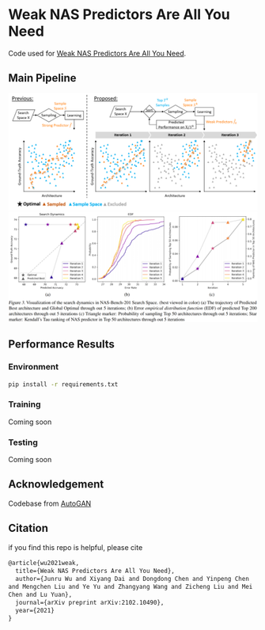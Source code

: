 # Weak NAS Predictors Are All You Need
Code used for [Weak NAS Predictors Are All You Need](https://arxiv.org/abs/2102.10490). 

## Main Pipeline
![An illustration of our Weak Predictors Pipeline](assets/process.png)
![Visualization of the Search Dynamics](assets/dynamics.png)

## Performance Results



### Environment
```bash
pip install -r requirements.txt
```

### Training
Coming soon

### Testing
Coming soon

## Acknowledgement
Codebase from [AutoGAN](https://github.com/D-X-Y/AutoDL-Projects)

## Citation
if you find this repo is helpful, please cite
```
@article{wu2021weak,
  title={Weak NAS Predictors Are All You Need},
  author={Junru Wu and Xiyang Dai and Dongdong Chen and Yinpeng Chen and Mengchen Liu and Ye Yu and Zhangyang Wang and Zicheng Liu and Mei Chen and Lu Yuan},
  journal={arXiv preprint arXiv:2102.10490},
  year={2021}
}
```
